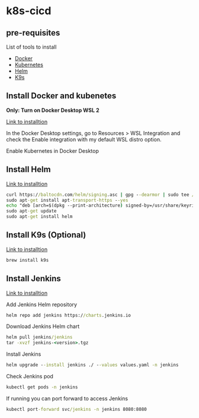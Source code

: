 # k8s-cicd

## pre-requisites

List of tools to install

- [Docker](https://docs.docker.com/get-docker/)
- [Kubernetes](https://kubernetes.io/docs/tasks/tools/install-kubectl/)
- [Helm](https://helm.sh/docs/intro/install/)
- [K9s](https://k9scli.io/)


## Install Docker and kubenetes

**Only: Turn on Docker Desktop WSL 2**

[Link to installtion](https://docs.docker.com/desktop/windows/wsl/)

In the Docker Desktop settings, go to Resources > WSL Integration and check the Enable integration with my default WSL distro option.

Enable Kubernetes in Docker Desktop

## Install Helm

[Link to installtion](https://helm.sh/docs/intro/install/)

```cmd
curl https://baltocdn.com/helm/signing.asc | gpg --dearmor | sudo tee /usr/share/keyrings/helm.gpg > /dev/null
sudo apt-get install apt-transport-https --yes
echo "deb [arch=$(dpkg --print-architecture) signed-by=/usr/share/keyrings/helm.gpg] https://baltocdn.com/helm/stable/debian/ all main" | sudo tee /etc/apt/sources.list.d/helm-stable-debian.list
sudo apt-get update
sudo apt-get install helm
```

## Install K9s (Optional)

[Link to installtion](https://k9scli.io/)

```cmd
brew install k9s
```

## Install Jenkins

[Link to installtion](https://www.jenkins.io/doc/book/installing/)

Add Jenkins Helm repository

```cmd
helm repo add jenkins https://charts.jenkins.io
```

Download Jenkins Helm chart

```cmd
helm pull jenkins/jenkins
tar -xvzf jenkins-<version>.tgz
```

Install Jenkins

```cmd
helm upgrade --install jenkins ./ --values values.yaml -n jenkins
```

Check Jenkins pod

```cmd
kubectl get pods -n jenkins
```

If running you can port forward to access Jenkins

```cmd
kubectl port-forward svc/jenkins -n jenkins 8080:8080
```

